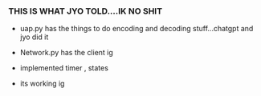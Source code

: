 ### THIS IS WHAT JYO TOLD....IK NO SHIT
- uap.py has the things to do encoding and decoding stuff...chatgpt and jyo did it

- Network.py has the client ig 

- implemented timer , states
- its working ig